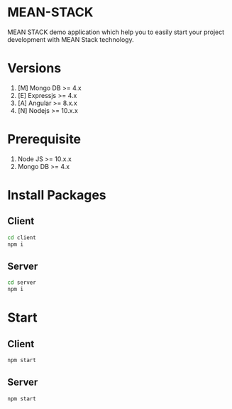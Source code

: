 # MEAN-STACK

MEAN STACK demo application which help you to easily start your project development with MEAN Stack technology.

# Versions

1. [M] Mongo DB >= 4.x
1. [E] Expressjs >= 4.x
1. [A] Angular >= 8.x.x
1. [N] Nodejs >= 10.x.x

# Prerequisite

1. Node JS >= 10.x.x
2. Mongo DB >= 4.x

# Install Packages

## Client

```sh
cd client
npm i
```

## Server

```sh
cd server
npm i
```

# Start

## Client

```sh
npm start
```

## Server

```sh
npm start
```
